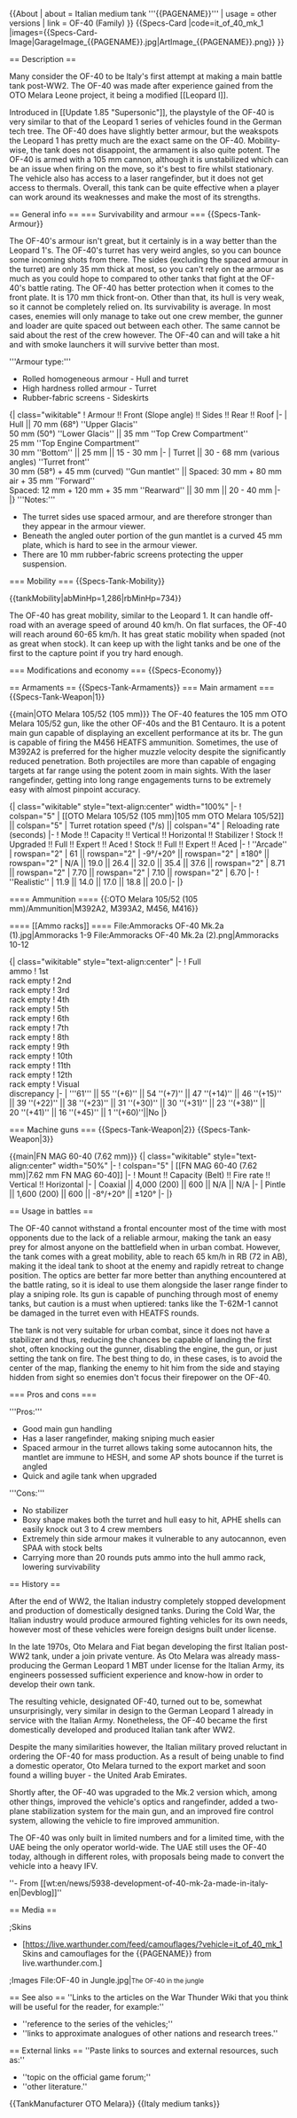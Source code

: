 {{About
| about = Italian medium tank '''{{PAGENAME}}'''
| usage = other versions
| link = OF-40 (Family)
}}
{{Specs-Card
|code=it_of_40_mk_1
|images={{Specs-Card-Image|GarageImage_{{PAGENAME}}.jpg|ArtImage_{{PAGENAME}}.png}}
}}

== Description ==
<!-- ''In the description, the first part should be about the history of the creation and combat usage of the vehicle, as well as its key features. In the second part, tell the reader about the ground vehicle in the game. Insert a screenshot of the vehicle, so that if the novice player does not remember the vehicle by name, he will immediately understand what kind of vehicle the article is talking about.'' -->
Many consider the OF-40 to be Italy's first attempt at making a main battle tank post-WW2. The OF-40 was made after experience gained from the OTO Melara Leone project, it being a modified [[Leopard I]].

Introduced in [[Update 1.85 "Supersonic"]], the playstyle of the OF-40 is very similar to that of the Leopard 1 series of vehicles found in the German tech tree. The OF-40 does have slightly better armour, but the weakspots the Leopard 1 has pretty much are the exact same on the OF-40. Mobility-wise, the tank does not disappoint, the armament is also quite potent. The OF-40 is armed with a 105 mm cannon, although it is unstabilized which can be an issue when firing on the move, so it's best to fire whilst stationary. The vehicle also has access to a laser rangefinder, but it does not get access to thermals. Overall, this tank can be quite effective when a player can work around its weaknesses and make the most of its strengths.

== General info ==
=== Survivability and armour ===
{{Specs-Tank-Armour}}
<!-- ''Describe armour protection. Note the most well protected and key weak areas. Appreciate the layout of modules as well as the number and location of crew members. Is the level of armour protection sufficient, is the placement of modules helpful for survival in combat? If necessary use a visual template to indicate the most secure and weak zones of the armour.'' -->
The OF-40's armour isn't great, but it certainly is in a way better than the Leopard 1's. The OF-40's turret has very weird angles, so you can bounce some incoming shots from there. The sides (excluding the spaced armour in the turret) are only 35 mm thick at most, so you can't rely on the armour as much as you could hope to compared to other tanks that fight at the OF-40's battle rating. The OF-40 has better protection when it comes to the front plate. It is 170 mm thick front-on. Other than that, its hull is very weak, so it cannot be completely relied on. Its survivability is average. In most cases, enemies will only manage to take out one crew member, the gunner and loader are quite spaced out between each other. The same cannot be said about the rest of the crew however. The OF-40 can and will take a hit and with smoke launchers it will survive better than most.

'''Armour type:'''

* Rolled homogeneous armour - Hull and turret
* High hardness rolled armour - Turret
* Rubber-fabric screens - Sideskirts

{| class="wikitable"
! Armour !! Front (Slope angle) !! Sides !! Rear !! Roof
|-
| Hull || 70 mm (68°) ''Upper Glacis'' <br> 50 mm (50°) ''Lower Glacis'' || 35 mm ''Top Crew Compartment'' <br> 25 mm ''Top Engine Compartment'' <br> 30 mm ''Bottom'' || 25 mm || 15 - 30 mm
|-
| Turret || 30 - 68 mm (various angles) ''Turret front''<br>30 mm (58°) + 45 mm (curved) ''Gun mantlet'' || Spaced: 30 mm + 80 mm air + 35 mm ''Forward''<br>Spaced: 12 mm + 120 mm + 35 mm ''Rearward'' || 30 mm || 20 - 40 mm
|-
|}
'''Notes:'''

* The turret sides use spaced armour, and are therefore stronger than they appear in the armour viewer.
* Beneath the angled outer portion of the gun mantlet is a curved 45 mm plate, which is hard to see in the armour viewer.
* There are 10 mm rubber-fabric screens protecting the upper suspension.

=== Mobility ===
{{Specs-Tank-Mobility}}
<!-- ''Write about the mobility of the ground vehicle. Estimate the specific power and manoeuvrability, as well as the maximum speed forwards and backwards.'' -->

{{tankMobility|abMinHp=1,286|rbMinHp=734}}

The OF-40 has great mobility, similar to the Leopard 1. It can handle off-road with an average speed of around 40 km/h. On flat surfaces, the OF-40 will reach around 60-65 km/h. It has great static mobility when spaded (not as great when stock). It can keep up with the light tanks and be one of the first to the capture point if you try hard enough.

=== Modifications and economy ===
{{Specs-Economy}}

== Armaments ==
{{Specs-Tank-Armaments}}
=== Main armament ===
{{Specs-Tank-Weapon|1}}
<!-- ''Give the reader information about the characteristics of the main gun. Assess its effectiveness in a battle based on the reloading speed, ballistics and the power of shells. Do not forget about the flexibility of the fire, that is how quickly the cannon can be aimed at the target, open fire on it and aim at another enemy. Add a link to the main article on the gun: <code><nowiki>{{main|Name of the weapon}}</nowiki></code>. Describe in general terms the ammunition available for the main gun. Give advice on how to use them and how to fill the ammunition storage.'' -->
{{main|OTO Melara 105/52 (105 mm)}}
The OF-40 features the 105 mm OTO Melara 105/52 gun, like the other OF-40s and the B1 Centauro. It is a potent main gun capable of displaying an excellent performance at its br. The gun is capable of firing the M456 HEATFS ammunition. Sometimes, the use of M392A2 is preferred for the higher muzzle velocity despite the significantly reduced penetration. Both projectiles are more than capable of engaging targets at far range using the potent zoom in main sights. With the laser rangefinder, getting into long range engagements turns to be extremely easy with almost pinpoint accuracy.

{| class="wikitable" style="text-align:center" width="100%"
|-
! colspan="5" | [[OTO Melara 105/52 (105 mm)|105 mm OTO Melara 105/52]] || colspan="5" | Turret rotation speed (°/s) || colspan="4" | Reloading rate (seconds)
|-
! Mode !! Capacity !! Vertical !! Horizontal !! Stabilizer
! Stock !! Upgraded !! Full !! Expert !! Aced
! Stock !! Full !! Expert !! Aced
|-
! ''Arcade''
| rowspan="2" | 61 || rowspan="2" | -9°/+20° || rowspan="2" | ±180° || rowspan="2" | N/A || 19.0 || 26.4 || 32.0 || 35.4 || 37.6 || rowspan="2" | 8.71 || rowspan="2" | 7.70 || rowspan="2" | 7.10 || rowspan="2" | 6.70
|-
! ''Realistic''
| 11.9 || 14.0 || 17.0 || 18.8 || 20.0
|-
|}

==== Ammunition ====
{{:OTO Melara 105/52 (105 mm)/Ammunition|M392A2, M393A2, M456, M416}}

==== [[Ammo racks]] ====
<gallery mode="packed" widths="300" heights="300">
File:Ammoracks OF-40 Mk.2a (1).jpg|Ammoracks 1-9
File:Ammoracks OF-40 Mk.2a (2).png|Ammoracks 10-12
</gallery>
<!-- '''Last updated:''' -->
{| class="wikitable" style="text-align:center"
|-
! Full<br>ammo
! 1st<br>rack empty
! 2nd<br>rack empty
! 3rd<br>rack empty
! 4th<br>rack empty
! 5th<br>rack empty
! 6th<br>rack empty
! 7th<br>rack empty
! 8th<br>rack empty
! 9th<br>rack empty
! 10th<br>rack empty
! 11th<br>rack empty
! 12th<br>rack empty
! Visual<br>discrepancy
|-
| '''61''' || 55&nbsp;''(+6)'' || 54&nbsp;''(+7)'' || 47&nbsp;''(+14)'' || 46&nbsp;''(+15)'' || 39&nbsp;''(+22)'' || 38&nbsp;''(+23)'' || 31&nbsp;''(+30)'' || 30&nbsp;''(+31)'' || 23&nbsp;''(+38)'' || 20&nbsp;''(+41)'' || 16&nbsp;''(+45)'' || 1&nbsp;''(+60)''||No
|}

=== Machine guns ===
{{Specs-Tank-Weapon|2}}
{{Specs-Tank-Weapon|3}}
<!-- ''Offensive and anti-aircraft machine guns not only allow you to fight some aircraft but also are effective against lightly armoured vehicles. Evaluate machine guns and give recommendations on its use.'' -->
{{main|FN MAG 60-40 (7.62 mm)}}
{| class="wikitable" style="text-align:center" width="50%"
|-
! colspan="5" | [[FN MAG 60-40 (7.62 mm)|7.62 mm FN MAG 60-40]]
|-
! Mount !! Capacity (Belt) !! Fire rate !! Vertical !! Horizontal
|-
| Coaxial || 4,000 (200) || 600 || N/A || N/A
|-
| Pintle || 1,600 (200) || 600 || -8°/+20° || ±120°
|-
|}

== Usage in battles ==
<!-- ''Describe the tactics of playing in the vehicle, the features of using vehicles in the team and advice on tactics. Refrain from creating a "guide" - do not impose a single point of view but instead give the reader food for thought. Describe the most dangerous enemies and give recommendations on fighting them. If necessary, note the specifics of the game in different modes (AB, RB, SB).'' -->
The OF-40 cannot withstand a frontal encounter most of the time with most opponents due to the lack of a reliable armour, making the tank an easy prey for almost anyone on the battlefield when in urban combat. However, the tank comes with a great mobility, able to reach 65 km/h in RB (72 in AB), making it the ideal tank to shoot at the enemy and rapidly retreat to change position. The optics are better far more better than anything encountered at the battle rating, so it is ideal to use them alongside the laser range finder to play a sniping role. Its gun is capable of punching through most of enemy tanks, but caution is a must when uptiered: tanks like the T-62M-1 cannot be damaged in the turret even with HEATFS rounds.

The tank is not very suitable for urban combat, since it does not have a stabilizer and thus, reducing the chances be capable of landing the first shot, often knocking out the gunner, disabling the engine, the gun, or just setting the tank on fire. The best thing to do, in these cases, is to avoid the center of the map, flanking the enemy to hit him from the side and staying hidden from sight so enemies don't focus their firepower on the OF-40.

=== Pros and cons ===
<!-- ''Summarise and briefly evaluate the vehicle in terms of its characteristics and combat effectiveness. Mark its pros and cons in a bulleted list. Try not to use more than 6 points for each of the characteristics. Avoid using categorical definitions such as "bad", "good" and the like - use substitutions with softer forms such as "inadequate" and "effective".'' -->

'''Pros:'''

* Good main gun handling
* Has a laser rangefinder, making sniping much easier
* Spaced armour in the turret allows taking some autocannon hits, the mantlet are immune to HESH, and some AP shots bounce if the turret is angled
* Quick and agile tank when upgraded

'''Cons:'''

* No stabilizer
* Boxy shape makes both the turret and hull easy to hit, APHE shells can easily knock out 3 to 4 crew members
* Extremely thin side armour makes it vulnerable to any autocannon, even SPAA with stock belts
* Carrying more than 20 rounds puts ammo into the hull ammo rack, lowering survivability

== History ==
<!-- ''Describe the history of the creation and combat usage of the vehicle in more detail than in the introduction. If the historical reference turns out to be too long, take it to a separate article, taking a link to the article about the vehicle and adding a block "/History" (example: <nowiki>https://wiki.warthunder.com/(Vehicle-name)/History</nowiki>) and add a link to it here using the <code>main</code> template. Be sure to reference text and sources by using <code><nowiki><ref></ref></nowiki></code>, as well as adding them at the end of the article with <code><nowiki><references /></nowiki></code>. This section may also include the vehicle's dev blog entry (if applicable) and the in-game encyclopedia description (under <code><nowiki>=== In-game description ===</nowiki></code>, also if applicable).'' -->
After the end of WW2, the Italian industry completely stopped development and production of domestically designed tanks. During the Cold War, the Italian industry would produce armoured fighting vehicles for its own needs, however most of these vehicles were foreign designs built under license.

In the late 1970s, Oto Melara and Fiat began developing the first Italian post-WW2 tank, under a join private venture. As Oto Melara was already mass-producing the German Leopard 1 MBT under license for the Italian Army, its engineers possessed sufficient experience and know-how in order to develop their own tank.

The resulting vehicle, designated OF-40, turned out to be, somewhat unsurprisingly, very similar in design to the German Leopard 1 already in service with the Italian Army. Nonetheless, the OF-40 became the first domestically developed and produced Italian tank after WW2.

Despite the many similarities however, the Italian military proved reluctant in ordering the OF-40 for mass production. As a result of being unable to find a domestic operator, Oto Melara turned to the export market and soon found a willing buyer - the United Arab Emirates.

Shortly after, the OF-40 was upgraded to the Mk.2 version which, among other things, improved the vehicle's optics and rangefinder, added a two-plane stabilization system for the main gun, and an improved fire control system, allowing the vehicle to fire improved ammunition.

The OF-40 was only built in limited numbers and for a limited time, with the UAE being the only operator world-wide. The UAE still uses the OF-40 today, although in different roles, with proposals being made to convert the vehicle into a heavy IFV.

''- From [[wt:en/news/5938-development-of-40-mk-2a-made-in-italy-en|Devblog]]''

== Media ==
<!-- ''Excellent additions to the article would be video guides, screenshots from the game, and photos.'' -->

;Skins

* [https://live.warthunder.com/feed/camouflages/?vehicle=it_of_40_mk_1 Skins and camouflages for the {{PAGENAME}} from live.warthunder.com.]

;Images
<gallery mode="packed-hover" heights="200">
File:OF-40 in Jungle.jpg|<small>The OF-40 in the jungle</small>
</gallery>

== See also ==
''Links to the articles on the War Thunder Wiki that you think will be useful for the reader, for example:''

* ''reference to the series of the vehicles;''
* ''links to approximate analogues of other nations and research trees.''

== External links ==
''Paste links to sources and external resources, such as:''

* ''topic on the official game forum;''
* ''other literature.''

{{TankManufacturer OTO Melara}}
{{Italy medium tanks}}